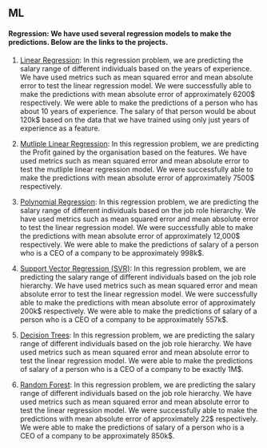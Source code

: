 ## ML

#### Regression: We have used several regression models to make the predictions. Below are the links to the projects. 

1. [Linear Regression](https://colab.research.google.com/drive/1LGQLPbNpL7avMILFryOIgNpKIKrZIMSm?usp=sharing): In this regression problem, we are predicting the salary range of different individuals based on the years of experience. We have used metrics such as mean squared error and mean absolute error to test the linear regression model. We were successfully able to make the predictions with mean absolute error of approximately 6200$ respectively. We were able to make the predictions of a person who has about 10 years of experience. The salary of that person would be about 120k$ based on the data that we have trained using only just years of experience as a feature. 

2. [Mutliple Linear Regression](https://colab.research.google.com/drive/1aMtgAThagsj89Cttfcc4CVkxnP5uSbeU?usp=sharing): In this regression problem, we are predicting the Profit gained by the organisation based on the features. We have used metrics such as mean squared error and mean absolute error to test the mutliple linear regression model. We were successfully able to make the predictions with mean absolute error of approximately 7500$ respectively. 

3. [Polynomial Regression](https://colab.research.google.com/drive/1tkqamTKhrxNOVpHOFPdU1b8rXDh8A1P8?usp=sharing): In this regression problem, we are predicting the salary range of different individuals based on the job role hierarchy. We have used metrics such as mean squared error and mean absolute error to test the linear regression model. We were successfully able to make the predictions with mean absolute error of approximately 12,000$ respectively. We were able to make the predictions of salary of a person who is a CEO of a company to be approximately 998k$. 

4. [Support Vector Regression (SVR)](https://colab.research.google.com/drive/1IeMwpIl7oe8IwJr_v5HmR04z9HpNPno7?usp=sharing): In this regression problem, we are predicting the salary range of different individuals based on the job role hierarchy. We have used metrics such as mean squared error and mean absolute error to test the linear regression model. We were successfully able to make the predictions with mean absolute error of approximately 200k$ respectively. We were able to make the predictions of salary of a person who is a CEO of a company to be approximately 557k$.

5. [Decision Trees](https://colab.research.google.com/drive/1YD8dC8pRuIMoXbKImcz2NyxjXZyfIhiJ?usp=sharing): In this regression problem, we are predicting the salary range of different individuals based on the job role hierarchy. We have used metrics such as mean squared error and mean absolute error to test the linear regression model. We were able to make the predictions of salary of a person who is a CEO of a company to be exactly 1M$.

6. [Random Forest](https://colab.research.google.com/drive/1dsL0Xp9uyptw6sspu7Guc4Ez-4JJu7eX?usp=sharing): In this regression problem, we are predicting the salary range of different individuals based on the job role hierarchy. We have used metrics such as mean squared error and mean absolute error to test the linear regression model. We were successfully able to make the predictions with mean absolute error of approximately 22$ respectively. We were able to make the predictions of salary of a person who is a CEO of a company to be approximately 850k$.
